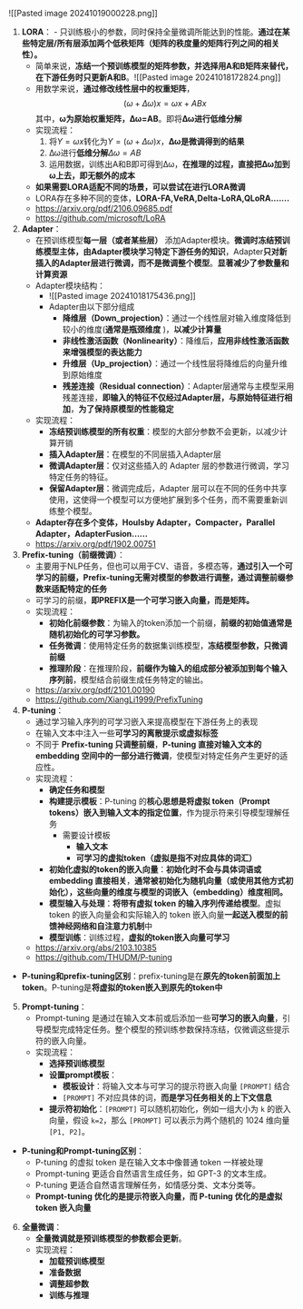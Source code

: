 ![[Pasted image 20241019000228.png]]
1. **LORA**：
		- 只训练极小的参数，同时保持全量微调所能达到的性能。**通过在某些特定层/所有层添加两个低秩矩阵（矩阵的秩度量的矩阵行列之间的相关性）。**
	- 简单来说，**冻结一个预训练模型的矩阵参数，并选择用A和B矩阵来替代，在下游任务时只更新A和B**。![[Pasted image 20241018172824.png]]
	- 用数学来说，**通过修改线性层中的权重矩阵**，$$(ω+Δω)x=ωx+ABx$$其中，**ω为原始权重矩阵，Δω=AB**。即将**Δω进行低维分解**
	- 实现流程：
		1. 将$Y=ωx$转化为$Y=(ω+Δω)x$，**Δω是微调得到的结果**
		2. Δω进行**低维分解**$Δω=AB$
		3. 运用数据，训练出A和B即可得到Δω，**在推理的过程，直接把Δω加到ω上去，即无额外的成本**
	- **如果需要LORA适配不同的场景，可以尝试在进行LORA微调**
	- LORA存在多种不同的变体，**LORA-FA,VeRA,Delta-LoRA,QLoRA.......**
	- https://arxiv.org/pdf/2106.09685.pdf
	-  https://github.com/microsoft/LoRA
2. **Adapter**：
	- 在预训练模型**每一层（或者某些层）** 添加Adapter模块。**微调时冻结预训练模型主体，由Adapter模块学习特定下游任务的知识**，Adapter**只对新插入的Adapter层进行微调，而不是微调整个模型**。**显著减少了参数量和计算资源**
	- Adapter模块结构：
		- ![[Pasted image 20241018175436.png]]
		- Adapter由以下部分组成
			- **降维层（Down_projection）**：通过一个线性层对输入维度降低到较小的维度(**通常是瓶颈维度** )，**以减少计算量**
			- **非线性激活函数（Nonlinearity）**：降维后，**应用非线性激活函数来增强模型的表达能力**
			- **升维层（Up_projection）**：通过一个线性层将降维后的向量升维到原始维度
			- **残差连接（Residual connection）**：Adapter层通常与主模型采用残差连接，**即输入的特征不仅经过Adapter层，与原始特征进行相加**，**为了保持原模型的性能稳定**
	- 实现流程：
		- **冻结预训练模型的所有权重**：模型的大部分参数不会更新，以减少计算开销
		- **插入Adapter层**：在模型的不同层插入Adapter层
		- **微调Adapter层**：仅对这些插入的 Adapter 层的参数进行微调，学习特定任务的特征。
		- **保留Adapter层**：微调完成后，Adapter 层可以在不同的任务中共享使用，这使得一个模型可以方便地扩展到多个任务，而不需要重新训练整个模型。
	- **Adapter存在多个变体，Houlsby Adapter，Compacter，Parallel Adapter，AdapterFusion......**
	- https://arxiv.org/pdf/1902.00751
3. **Prefix-tuning（前缀微调）**：
	- 主要用于NLP任务，但也可以用于CV、语音，多模态等，**通过引入一个可学习的前缀，Prefix-tuning无需对模型的参数进行调整，通过调整前缀参数来适配特定的任务**
	- 可学习的前缀，**即PREFIX是一个可学习嵌入向量，而是矩阵。**
	- 实现流程：
		- **初始化前缀参数**：为输入的token添加一个前缀，**前缀的初始值通常是随机初始化的可学习参数。**
		- **任务微调**：使用特定任务的数据集训练模型，**冻结模型参数，只微调前缀**
		- **推理阶段**：在推理阶段，**前缀作为输入的组成部分被添加到每个输入序列前**，模型结合前缀生成任务特定的输出。
	- https://arxiv.org/pdf/2101.00190
	- https://github.com/XiangLi1999/PrefixTuning
4. **P-tuning**：
	- 通过学习输入序列的可学习嵌入来提高模型在下游任务上的表现
	- 在输入文本中注入一些**可学习的离散提示或虚拟标签**
	- 不同于 **Prefix-tuning 只调整前缀**，**P-tuning 直接对输入文本的 embedding 空间中的一部分进行微调**，使模型对特定任务产生更好的适应性。
	- 实现流程：
		- **确定任务和模型**
		- **构建提示模板**：P-tuning 的**核心思想是将虚拟 token（Prompt tokens）嵌入到输入文本的指定位置**，作为提示符来引导模型理解任务
			- 需要设计模板
				- **输入文本**
				- **可学习的虚拟token（虚拟是指不对应具体的词汇）**
		- **初始化虚拟的token的嵌入向量**：**初始化时不会与具体词语或 embedding 直接相关**，**通常被初始化为随机向量（或使用其他方式初始化），这些向量的维度与模型的词嵌入（embedding）维度相同。**
		- **模型输入与处理**：**将带有虚拟 token 的输入序列传递给模型**。虚拟 token 的嵌入向量会和实际输入的 token 嵌入向量**一起送入模型的前馈神经网络和自注意力机制**中
		- **模型训练**：训练过程，**虚拟的token嵌入向量可学习**
	- https://arxiv.org/abs/2103.10385
	-  https://github.com/THUDM/P-tuning 
- **P-tuning和prefix-tuning区别**：prefix-tuning是在**原先的token前面加上token**。P-tuning是**将虚拟的token嵌入到原先的token中**
5. **Prompt-tuning**：
	- Prompt-tuning 是通过在输入文本前或后添加一些**可学习的嵌入向量**，引导模型完成特定任务。整个模型的预训练参数保持冻结，仅微调这些提示符的嵌入向量。
	- 实现流程：
		- **选择预训练模型**
		- **设置prompt模板**：
			- **模板设计**：将输入文本与可学习的提示符嵌入向量 `[PROMPT]` 结合
			- `[PROMPT]` 不对应具体的词，**而是学习任务相关的上下文信息**
		- **提示符初始化**：`[PROMPT]` 可以随机初始化，例如一组大小为 `k` 的嵌入向量，假设 `k=2`，那么 `[PROMPT]` 可以表示为两个随机的 1024 维向量 `[P1, P2]`。
- **P-tuning和Prompt-tuning区别**：
	- P-tuning 的虚拟 token 是在输入文本中像普通 token 一样被处理
	- Prompt-tuning 更适合自然语言生成任务，如 GPT-3 的文本生成。
	- P-tuning 更适合自然语言理解任务，如情感分类、文本分类等。
	- **Prompt-tuning 优化的是提示符嵌入向量，而 P-tuning 优化的是虚拟 token 嵌入向量**
 6. **全量微调**：
	 - **全量微调就是预训练模型的参数都会更新**。
	 - 实现流程：
		 - **加载预训练模型**
		 - **准备数据**
		 - **调整超参数**
		 - **训练与推理**